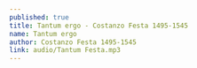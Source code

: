 ```yaml
---
published: true
title: Tantum ergo - Costanzo Festa 1495-1545
name: Tantum ergo
author: Costanzo Festa 1495-1545
link: audio/Tantum Festa.mp3
---
```

